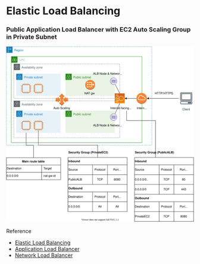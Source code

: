# Elastic Load Balancing


### Public Application Load Balancer with EC2 Auto Scaling Group in Private Subnet

![elb](../img/aws-elb.svg)


Reference

- [Elastic Load Balancing](https://docs.aws.amazon.com/elasticloadbalancing/latest/userguide/how-elastic-load-balancing-works.html)
- [Application Load Balancer](https://docs.aws.amazon.com/elasticloadbalancing/latest/application/introduction.html)    
- [Network Load Balancer](https://docs.aws.amazon.com/elasticloadbalancing/latest/network/introduction.html)    
